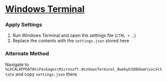 # [Windows Terminal](https://www.microsoft.com/en-us/p/windows-terminal/9n0dx20hk701?activetab=pivot:overviewtab)

### Apply Settings
1. Run Windows Terminal and open the settings file (`CTRL + ,`)
2. Replace the contents with the `settings.json` stored here

### Alternate Method
Navigate to `%LOCALAPPDATA%\Packages\Microsoft.WindowsTerminal_8wekyb3d8bbwe\LocalState` and copy `settings.json` there.
